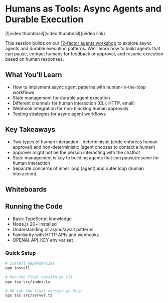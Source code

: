 # Humans as Tools: Async Agents and Durable Execution

[![video thumbnail](video thumbnail)](video link)

This session builds on our [12-factor agents workshop](../2025-04-22-twelve-factor-agents) to explore async agents and durable execution patterns. We'll learn how to build agents that can pause, contact humans for feedback or approval, and resume execution based on human responses.

## What You'll Learn

- How to implement async agent patterns with human-in-the-loop workflows
- State management for durable agent execution
- Different channels for human interaction (CLI, HTTP, email)
- Webhook integration for non-blocking human approvals
- Testing strategies for async agent workflows

## Key Takeaways

- Two types of human interaction - deterministic (code enforces human approval) and non-deterministic (agent chooses to contact a human)
- approver might not be the person interacting with the chatbot
- State management is key to building agents that can pause/resume for human interaction
- Separate concerns of inner loop (agent) and outer loop (human interaction)

## Whiteboards





## Running the Code

- Basic TypeScript knowledge
- Node.js 20+ installed
- Understanding of async/await patterns
- Familiarity with HTTP APIs and webhooks
- OPENAI_API_KEY env var set

### Quick Setup

```bash
# Install dependencies
npm install

# Run the final version w/ cli
npx tsx src/index.ts

# OR run the final version w/ http
npx tsx src/server.ts
```



